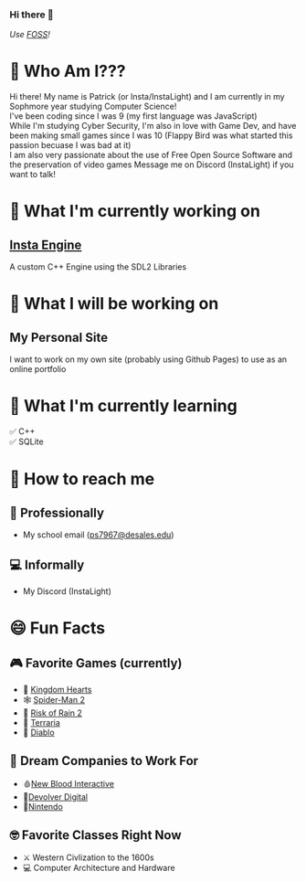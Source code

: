 ### Hi there 👋
_Use [FOSS](https://en.wikipedia.org/wiki/Free_and_open-source_software)!_

<!--
**InstaLight/instalight** is a ✨ _special_ ✨ repository because its `README.md` (this file) appears on your GitHub profile.

Here are some ideas to get you started:

- 🔭 I’m currently working on ...
- 🌱 I’m currently learning ...
- 👯 I’m looking to collaborate on ...
- 🤔 I’m looking for help with ...
- 💬 Ask me about ...
- 📫 How to reach me: ...
- 😄 Pronouns: ...
- ⚡ Fun fact: ...
-->

# 🤔 Who Am I???
Hi there! My name is Patrick (or Insta/InstaLight) and I am currently in my Sophmore year studying Computer Science!\
I've been coding since I was 9 (my first language was JavaScript)\
While I'm studying Cyber Security, I'm also in love with Game Dev, and have been making small games since I was 10 (Flappy Bird was what started this passion becuase I was bad at it)\
I am also very passionate about the use of Free Open Source Software and the preservation of video games
Message me on Discord (InstaLight) if you want to talk!

# 🔭 What I'm currently working on
## [Insta Engine](https://github.com/InstaLight/InstaEngine)
A custom C++ Engine using the SDL2 Libraries

# 💬 What I will be working on
## My Personal Site
I want to work on my own site (probably using Github Pages) to use as an online portfolio

# 🌱 What I'm currently learning
✅ C++\
✅ SQLite

# 📧 How to reach me
## 🎩 Professionally
- My school email (ps7967@desales.edu)
## 💻 Informally
- My Discord (InstaLight)

# 😄 Fun Facts
## 🎮 Favorite Games (currently)
- 👑 [Kingdom Hearts](http://www.kingdomhearts.com)
- 🕸️ [Spider-Man 2](https://www.playstation.com/en-us/games/marvels-spider-man-2/)
- 🚀 [Risk of Rain 2](https://store.steampowered.com/app/632360/Risk_of_Rain_2/)
- 🌲 [Terraria](https://store.steampowered.com/app/105600/Terraria/)
- 👹 [Diablo](https://www.gog.com/en/game/diablo)

## 📌 Dream Companies to Work For
- 🩸[New Blood Interactive](https://newblood.games)
- 🔫[Devolver Digital](https://www.devolverdigital.com)
- 🧱[Nintendo](https://www.nintendo.com)

## 🤓 Favorite Classes Right Now
- ⚔️ Western Civlization to the 1600s
- 💻 Computer Architecture and Hardware

